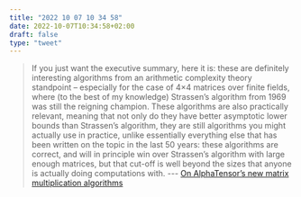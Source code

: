 ```yaml
---
title: "2022 10 07 10 34 58"
date: 2022-10-07T10:34:58+02:00
draft: false
type: "tweet"
---
```

> If you just want the executive summary, here it is: these are definitely interesting algorithms from an arithmetic complexity theory standpoint – especially for the case of 4×4 matrices over finite fields, where (to the best of my knowledge) Strassen’s algorithm from 1969 was still the reigning champion. These algorithms are also practically relevant, meaning that not only do they have better asymptotic lower bounds than Strassen’s algorithm, they are still algorithms you might actually use in practice, unlike essentially everything else that has been written on the topic in the last 50 years: these algorithms are correct, and will in principle win over Strassen’s algorithm with large enough matrices, but that cut-off is well beyond the sizes that anyone is actually doing computations with. --- [On AlphaTensor’s new matrix multiplication algorithms](https://fgiesen.wordpress.com/2022/10/06/on-alphatensors-new-matrix-multiplication-algorithms/)
